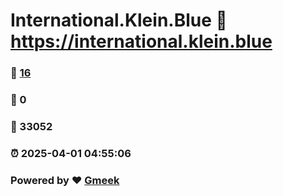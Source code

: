 # International.Klein.Blue :link: https://international.klein.blue 
### :page_facing_up: [16](https://international.klein.blue/tag.html) 
### :speech_balloon: 0 
### :hibiscus: 33052 
### :alarm_clock: 2025-04-01 04:55:06 
### Powered by :heart: [Gmeek](https://github.com/Meekdai/Gmeek)
